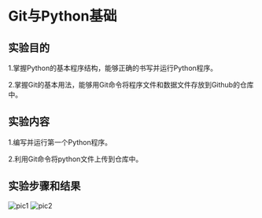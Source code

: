# Git与Python基础

## 实验目的

1.掌握Python的基本程序结构，能够正确的书写并运行Python程序。

2.掌握Git的基本用法，能够用Git命令将程序文件和数据文件存放到Github的仓库中。

## 实验内容

1.编写并运行第一个Python程序。

2.利用Git命令将python文件上传到仓库中。

## 实验步骤和结果

![pic1](http://kfcoding-static.oss-cn-hangzhou.aliyuncs.com/gitcourse-DaSE_lab/pic/pic1.png)
![pic2](http://kfcoding-static.oss-cn-hangzhou.aliyuncs.com/gitcourse-DaSE_lab/pic/pic2.png)